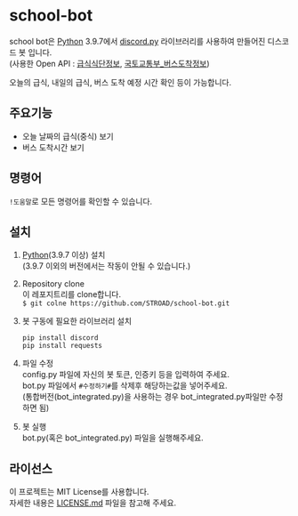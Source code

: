# school-bot

school bot은 [Python](https://www.python.org) 3.9.7에서 [discord.py](https://github.com/Rapptz/discord.py) 라이브러리를 사용하여 만들어진 디스코드 봇 입니다.  
(사용한 Open API : [급식식단정보](https://open.neis.go.kr/portal/data/service/selectServicePage.do?page=1&rows=10&sortColumn=&sortDirection=&infId=OPEN17320190722180924242823&infSeq=2), [국토교통부_버스도착정보](https://www.data.go.kr/data/15000757/openapi.do))


 오늘의 급식, 내일의 급식, 버스 도착 예정 시간 확인 등이 가능합니다.


## 주요기능
* 오늘 날짜의 급식(중식) 보기
* 버스 도착시간 보기

## 명령어
`!도움말`로 모든 명령어를 확인할 수 있습니다.

## 설치
1. [Python](https://www.python.org)(3.9.7 이상) 설치  
    (3.9.7 이외의 버전에서는 작동이 안될 수 있습니다.)

2. Repository clone  
    이 레포지트리를 clone합니다.  
    `$ git colne https://github.com/STROAD/school-bot.git`

3. 봇 구동에 필요한 라이브러리 설치
    ```
    pip install discord  
    pip install requests
    ```

4. 파일 수정  
    config.py 파일에 자신의 봇 토큰, 인증키 등을 입력하여 주세요.  
    bot.py 파일에서 `#수정하기#`를 삭제후 해당하는값을 넣어주세요.  
    (통합버전(bot_integrated.py)을 사용하는 경우 bot_integrated.py파일만 수정하면 됨)

5. 봇 실행  
    bot.py(혹은 bot_integrated.py) 파일을 실행해주세요.

## 라이선스
이 프로젝트는 MIT License를 사용합니다.  
자세한 내용은 [LICENSE.md](LICENSE) 파일을 참고해 주세요.
